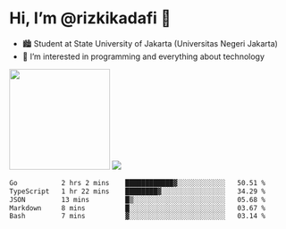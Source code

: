 # Hi, I’m @rizkikadafi 👋
- 🏙 Student at State University of Jakarta (Universitas Negeri Jakarta)
- 👀 I’m interested in programming and everything about technology
<img height="180em" src="https://github-readme-stats.vercel.app/api?username=rizkikadafi&show_icons=true&hide_border=true&&count_private=true&include_all_commits=true" />
<img src="https://github-readme-stats.vercel.app/api/top-langs/?username=rizkikadafi&show_icons=true&hide_border=true&&count_private=true&include_all_commits=true" />

<!--START_SECTION:waka-->

```txt
Go           2 hrs 2 mins    ████████████▓░░░░░░░░░░░░   50.51 %
TypeScript   1 hr 22 mins    ████████▓░░░░░░░░░░░░░░░░   34.29 %
JSON         13 mins         █▒░░░░░░░░░░░░░░░░░░░░░░░   05.68 %
Markdown     8 mins          █░░░░░░░░░░░░░░░░░░░░░░░░   03.67 %
Bash         7 mins          ▓░░░░░░░░░░░░░░░░░░░░░░░░   03.14 %
```

<!--END_SECTION:waka-->

<!---
rizkikadafi/rizkikadafi is a ✨ special ✨ repository because its `README.md` (this file) appears on your GitHub profile.
You can click the Preview link to take a look at your changes.
--->
